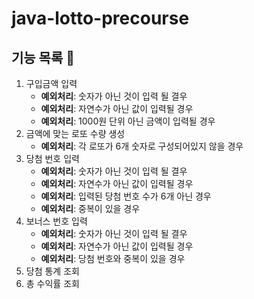 # java-lotto-precourse

## 기능 목록 📝 
1. 구입금액 입력
    - **예외처리**: 숫자가 아닌 것이 입력 될 결우  
    - **예외처리**: 자연수가 아닌 값이 입력될 경우   
    - **예외처리**: 1000원 단위 아닌 금액이 입력될 경우  
2. 금액에 맞는 로또 수량 생성
    - **예외처리**: 각 로또가 6개 숫자로 구성되어있지 않을 경우  
3. 당첨 번호 입력
    - **예외처리**: 숫자가 아닌 것이 입력 될 결우  
    - **예외처리**: 자연수가 아닌 값이 입력될 경우  
    - **예외처리**: 입력된 당첨 번호 수가 6개 아닌 경우  
    - **예외처리**: 중복이 있을 경우  
4. 보너스 번호 입력
    - **예외처리**: 숫자가 아닌 것이 입력 될 결우    
    - **예외처리**: 자연수가 아닌 값이 입력될 경우    
    - **예외처리**: 당첨 번호와 중복이 있을 경우
5. 당첨 통계 조회  
6. 총 수익률 조회